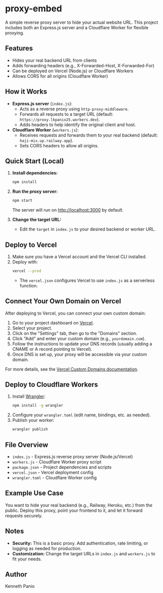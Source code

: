 # proxy-embed

A simple reverse proxy server to hide your actual website URL. This project includes both an Express.js server and a Cloudflare Worker for flexible proxying.

## Features
- Hides your real backend URL from clients
- Adds forwarding headers (e.g., X-Forwarded-Host, X-Forwarded-For)
- Can be deployed on Vercel (Node.js) or Cloudflare Workers
- Allows CORS for all origins (Cloudflare Worker)

## How it Works
- **Express.js server** (`index.js`):
  - Acts as a reverse proxy using `http-proxy-middleware`.
  - Forwards all requests to a target URL (default: `https://proxy.lkpanio25.workers.dev`).
  - Adds headers to help identify the original client and host.
- **Cloudflare Worker** (`workers.js`):
  - Receives requests and forwards them to your real backend (default: `haji-mix.up.railway.app`).
  - Sets CORS headers to allow all origins.

## Quick Start (Local)

1. **Install dependencies:**
   ```bash
   npm install
   ```
2. **Run the proxy server:**
   ```bash
   npm start
   ```
   The server will run on [http://localhost:3000](http://localhost:3000) by default.

3. **Change the target URL:**
   - Edit the `target` in `index.js` to your desired backend or worker URL.

## Deploy to Vercel

1. Make sure you have a Vercel account and the Vercel CLI installed.
2. Deploy with:
   ```bash
   vercel --prod
   ```
   - The `vercel.json` configures Vercel to use `index.js` as a serverless function.

## Connect Your Own Domain on Vercel

After deploying to Vercel, you can connect your own custom domain:

1. Go to your project dashboard on [Vercel](https://vercel.com/dashboard).
2. Select your project.
3. Click on the "Settings" tab, then go to the "Domains" section.
4. Click "Add" and enter your custom domain (e.g., `yourdomain.com`).
5. Follow the instructions to update your DNS records (usually adding a CNAME or A record pointing to Vercel).
6. Once DNS is set up, your proxy will be accessible via your custom domain.

For more details, see the [Vercel Custom Domains documentation](https://vercel.com/docs/concepts/projects/custom-domains).

## Deploy to Cloudflare Workers

1. Install [Wrangler](https://developers.cloudflare.com/workers/wrangler/):
   ```bash
   npm install -g wrangler
   ```
2. Configure your `wrangler.toml` (edit name, bindings, etc. as needed).
3. Publish your worker:
   ```bash
   wrangler publish
   ```

## File Overview
- `index.js` - Express.js reverse proxy server (Node.js/Vercel)
- `workers.js` - Cloudflare Worker proxy script
- `package.json` - Project dependencies and scripts
- `vercel.json` - Vercel deployment config
- `wrangler.toml` - Cloudflare Worker config

## Example Use Case
You want to hide your real backend (e.g., Railway, Heroku, etc.) from the public. Deploy this proxy, point your frontend to it, and let it forward requests securely.

## Notes
- **Security:** This is a basic proxy. Add authentication, rate limiting, or logging as needed for production.
- **Customization:** Change the target URLs in `index.js` and `workers.js` to fit your needs.

## Author
Kenneth Panio

